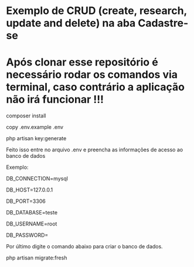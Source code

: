 # Exemplo de CRUD (create, research, update and delete) na aba Cadastre-se

# Após clonar esse repositório é necessário rodar os comandos via terminal, caso contrário a aplicação não irá funcionar !!!


composer install

copy .env.example .env

php artisan key:generate

Feito isso entre no arquivo .env e preencha as informações de acesso ao banco de dados


Exemplo:

DB_CONNECTION=mysql

DB_HOST=127.0.0.1

DB_PORT=3306

DB_DATABASE=teste

DB_USERNAME=root

DB_PASSWORD=


Por último digite o comando abaixo para criar o banco de dados.

php artisan migrate:fresh